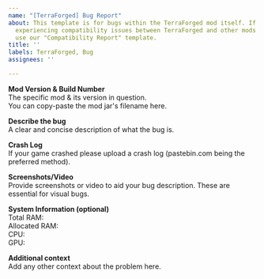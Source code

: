 ```yaml
---
name: "[TerraForged] Bug Report"
about: This template is for bugs within the TerraForged mod itself. If you are
  experiencing compatibility issues between TerraForged and other mods please
  use our "Compatibility Report" template.
title: ''
labels: TerraForged, Bug
assignees: ''

---
```


**Mod Version & Build Number**    
The specific mod & its version in question.    
You can copy-paste the mod jar's filename here.

**Describe the bug**    
A clear and concise description of what the bug is.

**Crash Log**    
If your game crashed please upload a crash log (pastebin.com being the preferred method).

**Screenshots/Video**    
Provide screenshots or video to aid your bug description.
These are essential for visual bugs.

**System Information (optional)**    
Total RAM:    
Allocated RAM:    
CPU:    
GPU:

**Additional context**    
Add any other context about the problem here.
